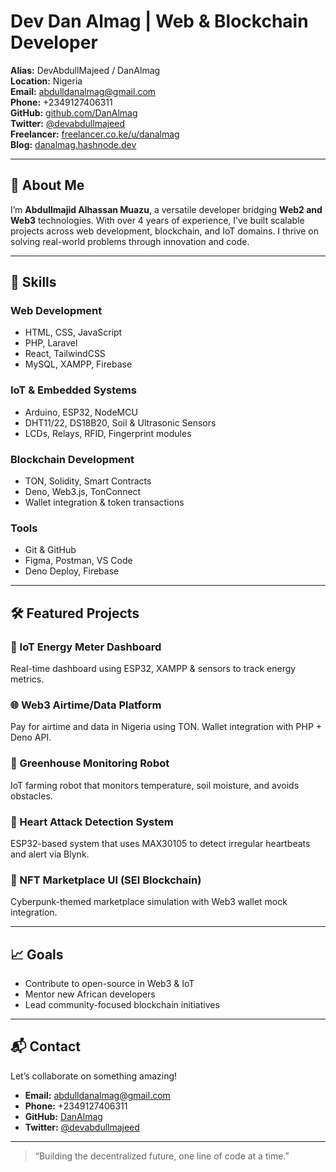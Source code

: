 # Dev Dan Almag | Web & Blockchain Developer

**Alias:** DevAbdullMajeed / DanAlmag  
**Location:** Nigeria  
**Email:** [abdulldanalmag@gmail.com](mailto:abdulldanalmag@gmail.com)  
**Phone:** +2349127406311  
**GitHub:** [github.com/DanAlmag](https://github.com/DanAlmag)  
**Twitter:** [@devabdullmajeed](https://twitter.com/devabdullmajeed)  
**Freelancer:** [freelancer.co.ke/u/danalmag](https://www.freelancer.co.ke/u/danalmag)  
**Blog:** [danalmag.hashnode.dev](https://danalmag.hashnode.dev)

---

## 👋 About Me

I’m **Abdullmajid Alhassan Muazu**, a versatile developer bridging **Web2 and Web3** technologies. With over 4 years of experience, I’ve built scalable projects across web development, blockchain, and IoT domains. I thrive on solving real-world problems through innovation and code.

---

## 🚀 Skills

### Web Development
- HTML, CSS, JavaScript
- PHP, Laravel
- React, TailwindCSS
- MySQL, XAMPP, Firebase

### IoT & Embedded Systems
- Arduino, ESP32, NodeMCU
- DHT11/22, DS18B20, Soil & Ultrasonic Sensors
- LCDs, Relays, RFID, Fingerprint modules

### Blockchain Development
- TON, Solidity, Smart Contracts
- Deno, Web3.js, TonConnect
- Wallet integration & token transactions

### Tools
- Git & GitHub
- Figma, Postman, VS Code
- Deno Deploy, Firebase

---

## 🛠 Featured Projects

### 🧮 IoT Energy Meter Dashboard
Real-time dashboard using ESP32, XAMPP & sensors to track energy metrics.

### 🌐 Web3 Airtime/Data Platform
Pay for airtime and data in Nigeria using TON. Wallet integration with PHP + Deno API.

### 🤖 Greenhouse Monitoring Robot
IoT farming robot that monitors temperature, soil moisture, and avoids obstacles.

### 💓 Heart Attack Detection System
ESP32-based system that uses MAX30105 to detect irregular heartbeats and alert via Blynk.

### 🎨 NFT Marketplace UI (SEI Blockchain)
Cyberpunk-themed marketplace simulation with Web3 wallet mock integration.

---

## 📈 Goals
- Contribute to open-source in Web3 & IoT
- Mentor new African developers
- Lead community-focused blockchain initiatives

---

## 📬 Contact

Let’s collaborate on something amazing!

- **Email:** [abdulldanalmag@gmail.com](mailto:abdulldanalmag@gmail.com)
- **Phone:** +2349127406311
- **GitHub:** [DanAlmag](https://github.com/DanAlmag)
- **Twitter:** [@devabdullmajeed](https://twitter.com/devabdullmajeed)

---

> “Building the decentralized future, one line of code at a time.”
